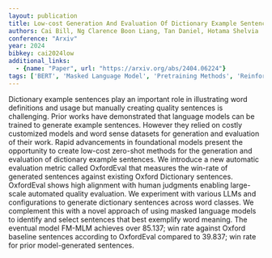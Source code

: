 ```yaml
---
layout: publication
title: Low-cost Generation And Evaluation Of Dictionary Example Sentences
authors: Cai Bill, Ng Clarence Boon Liang, Tan Daniel, Hotama Shelvia
conference: "Arxiv"
year: 2024
bibkey: cai2024low
additional_links:
  - {name: "Paper", url: "https://arxiv.org/abs/2404.06224"}
tags: ['BERT', 'Masked Language Model', 'Pretraining Methods', 'Reinforcement Learning', 'Tools']
---
```

Dictionary example sentences play an important role in illustrating word definitions and usage but manually creating quality sentences is challenging. Prior works have demonstrated that language models can be trained to generate example sentences. However they relied on costly customized models and word sense datasets for generation and evaluation of their work. Rapid advancements in foundational models present the opportunity to create low-cost zero-shot methods for the generation and evaluation of dictionary example sentences. We introduce a new automatic evaluation metric called OxfordEval that measures the win-rate of generated sentences against existing Oxford Dictionary sentences. OxfordEval shows high alignment with human judgments enabling large-scale automated quality evaluation. We experiment with various LLMs and configurations to generate dictionary sentences across word classes. We complement this with a novel approach of using masked language models to identify and select sentences that best exemplify word meaning. The eventual model FM-MLM achieves over 85.137; win rate against Oxford baseline sentences according to OxfordEval compared to 39.837; win rate for prior model-generated sentences.
